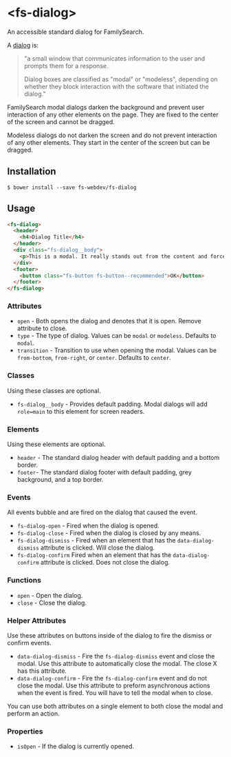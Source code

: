 # \<fs-dialog\>

An accessible standard dialog for FamilySearch.

A [dialog](https://en.wikipedia.org/wiki/Dialog_box) is:

> "a small window that communicates information to the user and prompts them for a response.
>
> Dialog boxes are classified as "modal" or "modeless", depending on whether they block interaction with the software that initiated the dialog."

FamilySearch modal dialogs darken the background and prevent user interaction of any other elements on the page. They are fixed to the center of the screen and cannot be dragged.

Modeless dialogs do not darken the screen and do not prevent interaction of any other elements. They start in the center of the screen but can be dragged.

## Installation

```
$ bower install --save fs-webdev/fs-dialog
```

## Usage

```html
<fs-dialog>
  <header>
    <h4>Dialog Title</h4>
  </header>
  <div class="fs-dialog__body">
    <p>This is a modal. It really stands out from the content and forces the user to perform an action before they can continue.</p>
  </div>
  <footer>
    <button class="fs-button fs-button--recommended">OK</button>
  </footer>
</fs-dialog>
```

### Attributes

* `open` - Both opens the dialog and denotes that it is open. Remove attribute to close.
* `type` - The type of dialog. Values can be `modal` or `modeless`. Defaults to `modal`.
* `transition` - Transition to use when opening the modal. Values can be `from-bottom`, `from-right`, or `center`. Defaults to `center`.

### Classes

Using these classes are optional.

* `fs-dialog__body` - Provides default padding. Modal dialogs will add `role=main` to this element for screen readers.

### Elements

Using these elements are optional.

* `header` - The standard dialog header with default padding and a bottom border.
* `footer`- The standard dialog footer with default padding, grey background, and a top border.

### Events

All events bubble and are fired on the dialog that caused the event.

* `fs-dialog-open` - Fired when the dialog is opened.
* `fs-dialog-close` - Fired when the dialog is closed by any means.
* `fs-dialog-dismiss` - Fired when an element that has the `data-dialog-dismiss` attribute is clicked. Will close the dialog.
* `fs-dialog-confirm` Fired when an element that has the `data-dialog-confirm` attribute is clicked. Does not close the dialog.

### Functions

* `open` - Open the dialog.
* `close` - Close the dialog.

### Helper Attributes

Use these attributes on buttons inside of the dialog to fire the dismiss or confirm events.

* `data-dialog-dismiss` - Fire the `fs-dialog-dismiss` event and close the modal. Use this attribute to automatically close the modal. The close X has this attribute.
* `data-dialog-confirm` - Fire the `fs-dialog-confirm` event and do not close the modal. Use this attribute to preform asynchronous actions when the event is fired. You will have to tell the modal when to close.

You can use both attributes on a single element to both close the modal and perform an action.

### Properties

* `isOpen` - If the dialog is currently opened.